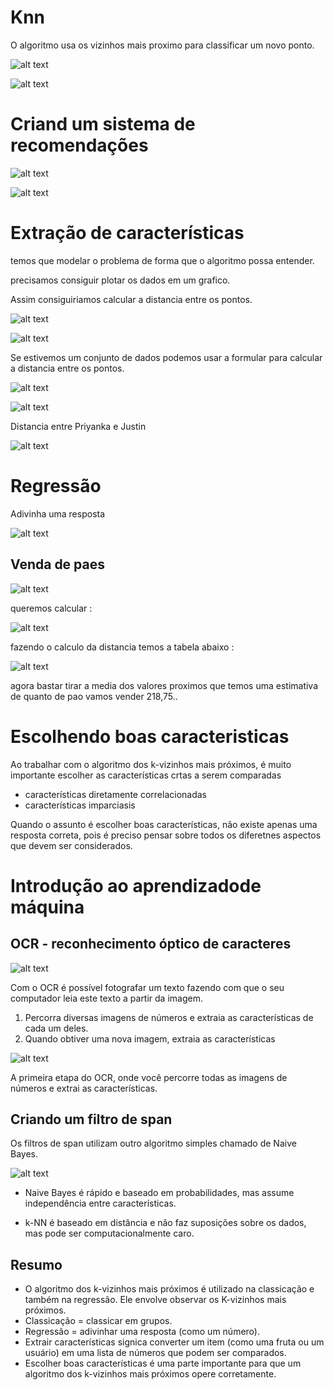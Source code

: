 # Knn

O algoritmo usa os vizinhos mais proximo para classificar um novo ponto.


![alt text](image.png)

![alt text](image-1.png)


# Criand um sistema de recomendações

![alt text](image-2.png)

![alt text](image-3.png)


# Extração de características

temos que modelar o problema de forma que o algoritmo possa entender.

precisamos consiguir plotar os dados em um grafico.

Assim consiguiriamos calcular a distancia entre os pontos.




![alt text](image-4.png)

![alt text](image-5.png)

Se estivemos um conjunto de dados podemos usar a formular para calcular a distancia entre os pontos.

![alt text](image-7.png)

![alt text](image-6.png)

Distancia entre Priyanka e Justin

![alt text](image-8.png)

# Regressão

Adivinha uma resposta

![alt text](image-9.png)

## Venda de paes

![alt text](image-10.png)

queremos calcular :

![alt text](image-11.png)

fazendo o calculo da distancia temos a tabela abaixo :

![alt text](image-12.png)

agora bastar tirar a media dos valores proximos que temos uma estimativa de quanto de pao vamos vender 218,75..




# Escolhendo boas caracteristicas

Ao trabalhar com o algoritmo dos k-vizinhos mais próximos, é muito importante escolher as características crtas a serem comparadas

- características diretamente correlacionadas
- características imparciasis

Quando o assunto é escolher boas características, não existe apenas uma resposta correta, pois é preciso pensar sobre todos os diferetnes aspectos que devem ser considerados.

# Introdução ao aprendizadode máquina


## OCR - reconhecimento óptico de caracteres

![alt text](image-13.png)

Com o OCR é possível fotografar um texto fazendo com que o seu computador leia este texto a partir da imagem.

1. Percorra diversas imagens de números e extraia as características de cada
um deles.
2. Quando obtiver uma nova imagem, extraia as características

![alt text](image-14.png)

A primeira etapa do OCR, onde você percorre todas as imagens de números e extrai as características.


## Criando um filtro de span

Os filtros de span utilizam outro algoritmo simples chamado de Naive Bayes.

![alt text](image-15.png)


- Naive Bayes é rápido e baseado em probabilidades, mas assume independência entre características.

- k-NN é baseado em distância e não faz suposições sobre os dados, mas pode ser computacionalmente caro.


## Resumo

-  O algoritmo dos k-vizinhos mais próximos é utilizado na classicação e
também na regressão. Ele envolve observar os K-vizinhos mais próximos.
- Classicação = classicar em grupos.
- Regressão = adivinhar uma resposta (como um número).
- Extrair características signica converter um item (como uma fruta ou
um usuário) em uma lista de números que podem ser comparados.
- Escolher boas características é uma parte importante para que um
algoritmo dos k-vizinhos mais próximos opere corretamente.
